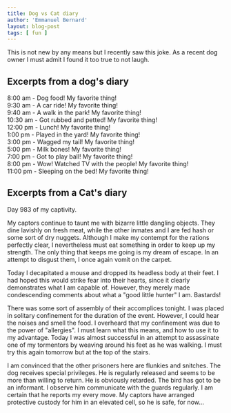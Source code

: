 ```yaml
---
title: Dog vs Cat diary
author: 'Emmanuel Bernard'
layout: blog-post
tags: [ fun ]
---
```


This is not new by any means but I recently saw this joke. As a recent dog owner
I must admit I found it too true to not laugh.

## Excerpts from a dog's diary

8:00 am - Dog food! My favorite thing!  
9:30 am - A car ride! My favorite thing!  
9:40 am - A walk in the park! My favorite thing!  
10:30 am - Got rubbed and petted! My favorite thing!  
12:00 pm - Lunch! My favorite thing!  
1:00 pm - Played in the yard! My favorite thing!  
3:00 pm - Wagged my tail! My favorite thing!  
5:00 pm - Milk bones! My favorite thing!  
7:00 pm - Got to play ball! My favorite thing!  
8:00 pm - Wow! Watched TV with the people! My favorite thing!  
11:00 pm - Sleeping on the bed! My favorite thing!

## Excerpts from a Cat's diary

Day 983 of my captivity. 

My captors continue to taunt me with bizarre little dangling objects. 
They dine lavishly on fresh meat, while the other inmates and I are fed hash or some sort of 
dry nuggets. Although I make my contempt for the rations perfectly clear, I nevertheless must eat something 
in order to keep up my strength. The only thing that keeps me going is my dream of escape. 
In an attempt to disgust them, I once again vomit on the carpet. 

Today I decapitated a mouse and dropped its headless body at their feet. I had hoped this would strike fear 
into their hearts, since it clearly demonstrates what I am capable of. However, they merely made condescending 
comments about what a "good little hunter" I am. Bastards!

There was some sort of assembly of their accomplices tonight. I was placed in solitary confinement for the duration of the event. 
However, I could hear the noises and smell the food. I overheard that my confinement was due to the power of "allergies". 
I must learn what this means, and how to use it to my advantage. Today I was almost successful in an attempt to assassinate 
one of my tormentors by weaving around his feet as he was walking. I must try this again tomorrow but at the top of the stairs.

I am convinced that the other prisoners here are flunkies and snitches. The dog receives special privileges. He is regularly released
and seems to be more than willing to return. He is obviously retarded. The bird has got to be an informant. I observe him 
communicate with the guards regularly. I am certain that he reports my every move. My captors have arranged protective custody 
for him in an elevated cell, so he is safe, for now...
